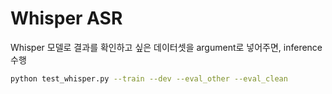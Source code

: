 # Whisper ASR

Whisper 모델로 결과를 확인하고 싶은 데이터셋을 argument로 넣어주면, inference 수행

```bash
python test_whisper.py --train --dev --eval_other --eval_clean
```